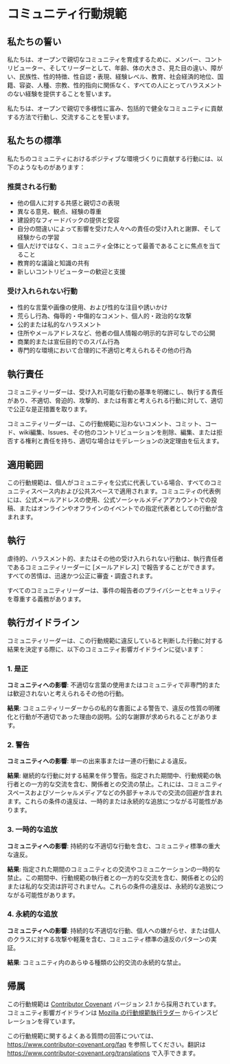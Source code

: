 # コミュニティ行動規範

## 私たちの誓い

私たちは、オープンで親切なコミュニティを育成するために、メンバー、コントリビューター、そしてリーダーとして、年齢、体の大きさ、見た目の違い、障がい、民族性、性的特徴、性自認・表現、経験レベル、教育、社会経済的地位、国籍、容姿、人種、宗教、性的指向に関係なく、すべての人にとってハラスメントのない経験を提供することを誓います。

私たちは、オープンで親切で多様性に富み、包括的で健全なコミュニティに貢献する方法で行動し、交流することを誓います。

## 私たちの標準

私たちのコミュニティにおけるポジティブな環境づくりに貢献する行動には、以下のようなものがあります：

### 推奨される行動

* 他の個人に対する共感と親切さの表現
* 異なる意見、観点、経験の尊重
* 建設的なフィードバックの提供と受容
* 自分の間違いによって影響を受けた人々への責任の受け入れと謝罪、そして経験からの学習
* 個人だけではなく、コミュニティ全体にとって最善であることに焦点を当てること
* 教育的な議論と知識の共有
* 新しいコントリビューターの歓迎と支援

### 受け入れられない行動

* 性的な言葉や画像の使用、および性的な注目や誘いかけ
* 荒らし行為、侮辱的・中傷的なコメント、個人的・政治的な攻撃
* 公的または私的なハラスメント
* 住所やメールアドレスなど、他者の個人情報の明示的な許可なしでの公開
* 商業的または宣伝目的でのスパム行為
* 専門的な環境において合理的に不適切と考えられるその他の行為

## 執行責任

コミュニティリーダーは、受け入れ可能な行動の基準を明確にし、執行する責任があり、不適切、脅迫的、攻撃的、または有害と考えられる行動に対して、適切で公正な是正措置を取ります。

コミュニティリーダーは、この行動規範に沿わないコメント、コミット、コード、wiki編集、Issues、その他のコントリビューションを削除、編集、または拒否する権利と責任を持ち、適切な場合はモデレーションの決定理由を伝えます。

## 適用範囲

この行動規範は、個人がコミュニティを公式に代表している場合、すべてのコミュニティスペース内および公共スペースで適用されます。コミュニティの代表例には、公式メールアドレスの使用、公式ソーシャルメディアアカウントでの投稿、またはオンラインやオフラインのイベントでの指定代表者としての行動が含まれます。

## 執行

虐待的、ハラスメント的、またはその他の受け入れられない行動は、執行責任者であるコミュニティリーダーに [メールアドレス] で報告することができます。すべての苦情は、迅速かつ公正に審査・調査されます。

すべてのコミュニティリーダーは、事件の報告者のプライバシーとセキュリティを尊重する義務があります。

## 執行ガイドライン

コミュニティリーダーは、この行動規範に違反していると判断した行動に対する結果を決定する際に、以下のコミュニティ影響ガイドラインに従います：

### 1. 是正

**コミュニティへの影響**: 不適切な言葉の使用またはコミュニティで非専門的または歓迎されないと考えられるその他の行動。

**結果**: コミュニティリーダーからの私的な書面による警告で、違反の性質の明確化と行動が不適切であった理由の説明。公的な謝罪が求められることがあります。

### 2. 警告

**コミュニティへの影響**: 単一の出来事または一連の行動による違反。

**結果**: 継続的な行動に対する結果を伴う警告。指定された期間中、行動規範の執行者との一方的な交流を含む、関係者との交流の禁止。これには、コミュニティスペースおよびソーシャルメディアなどの外部チャネルでの交流の回避が含まれます。これらの条件の違反は、一時的または永続的な追放につながる可能性があります。

### 3. 一時的な追放

**コミュニティへの影響**: 持続的な不適切な行動を含む、コミュニティ標準の重大な違反。

**結果**: 指定された期間のコミュニティとの交流やコミュニケーションの一時的な禁止。この期間中、行動規範の執行者との一方的な交流を含む、関係者との公的または私的な交流は許可されません。これらの条件の違反は、永続的な追放につながる可能性があります。

### 4. 永続的な追放

**コミュニティへの影響**: 持続的な不適切な行動、個人への嫌がらせ、または個人のクラスに対する攻撃や軽蔑を含む、コミュニティ標準の違反のパターンの実証。

**結果**: コミュニティ内のあらゆる種類の公的交流の永続的な禁止。

## 帰属

この行動規範は [Contributor Covenant][homepage] バージョン 2.1 から採用されています。
コミュニティ影響ガイドラインは [Mozilla の行動規範執行ラダー][Mozilla CoC] からインスピレーションを得ています。

この行動規範に関するよくある質問の回答については、https://www.contributor-covenant.org/faq を参照してください。翻訳は https://www.contributor-covenant.org/translations で入手できます。

[homepage]: https://www.contributor-covenant.org
[Mozilla CoC]: https://github.com/mozilla/diversity
